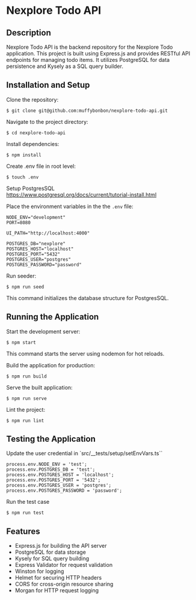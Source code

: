# Nexplore Todo API

## Description
Nexplore Todo API is the backend repository for the Nexplore Todo application. This project is built using Express.js and provides RESTful API endpoints for managing todo items. It utilizes PostgreSQL for data persistence and Kysely as a SQL query builder.

## Installation and Setup
Clone the repository:
```shell
$ git clone git@github.com:muffybonbon/nexplore-todo-api.git
```

Navigate to the project directory:
```shell
$ cd nexplore-todo-api
```

Install dependencies:
```shell
$ npm install
```

Create .env file in root level:
```shell
$ touch .env
```

Setup PostgresSQL\
https://www.postgresql.org/docs/current/tutorial-install.html

Place the environment variables in the the `.env` file:
```
NODE_ENV="development"
PORT=8080

UI_PATH="http://localhost:4000"

POSTGRES_DB="nexplore"
POSTGRES_HOST="localhost"
POSTGRES_PORT="5432"
POSTGRES_USER="postgres"
POSTGRES_PASSWORD="password"
```

Run seeder:
```shell
$ npm run seed
```
This command initializes the database structure for PostgresSQL.

## Running the Application
Start the development server:
```shell
$ npm start
```
This command starts the server using nodemon for hot reloads.

Build the application for production:
```shell
$ npm run build
```

Serve the built application:
```shell
$ npm run serve
```

Lint the project:
```shell
$ npm run lint
```

## Testing the Application
Update the user credential in `src/__tests/setup/setEnvVars.ts``
```
process.env.NODE_ENV = 'test';
process.env.POSTGRES_DB = 'test';
process.env.POSTGRES_HOST = 'localhost';
process.env.POSTGRES_PORT = '5432';
process.env.POSTGRES_USER = 'postgres';
process.env.POSTGRES_PASSWORD = 'password';
```

Run the test case
```shell
$ npm run test
```

## Features
- Express.js for building the API server
- PostgreSQL for data storage
- Kysely for SQL query building
- Express Validator for request validation
- Winston for logging
- Helmet for securing HTTP headers
- CORS for cross-origin resource sharing
- Morgan for HTTP request logging
